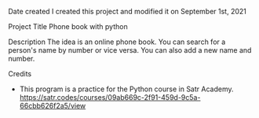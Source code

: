 Date created
I created this project and modified it on September 1st, 2021

Project Title
Phone book with python

Description
The idea is an online phone book.
You can search for a person's name by number or vice versa.
You can also add a new name and number.

Credits
- This program is a practice for the Python course in Satr Academy.
https://satr.codes/courses/09ab669c-2f91-459d-9c5a-66cbb626f2a5/view